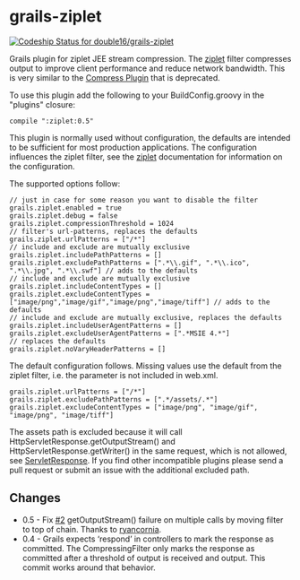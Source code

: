 grails-ziplet
=============

[ ![Codeship Status for double16/grails-ziplet](https://codeship.com/projects/8dacb170-9381-0132-9ad8-7a9801f292f9/status?branch=master)](https://codeship.com/projects/62263)

Grails plugin for ziplet JEE stream compression. The [ziplet](https://github.com/ziplet/ziplet) filter
compresses output to improve client performance and reduce network bandwidth. This is very similar to the
[Compress Plugin](http://grails.org/plugin/compress) that is deprecated.

To use this plugin add the following to your BuildConfig.groovy in the "plugins" closure:
```
compile ":ziplet:0.5"
```

This plugin is normally used without configuration, the defaults are intended to be
sufficient for most production applications. The configuration influences the ziplet
filter, see the [ziplet](https://github.com/ziplet/ziplet) documentation for information
on the configuration.

The supported options follow:

```
// just in case for some reason you want to disable the filter
grails.ziplet.enabled = true
grails.ziplet.debug = false
grails.ziplet.compressionThreshold = 1024
// filter's url-patterns, replaces the defaults
grails.ziplet.urlPatterns = ["/*"]
// include and exclude are mutually exclusive
grails.ziplet.includePathPatterns = []
grails.ziplet.excludePathPatterns = [".*\\.gif", ".*\\.ico", ".*\\.jpg", ".*\\.swf"] // adds to the defaults
// include and exclude are mutually exclusive
grails.ziplet.includeContentTypes = []
grails.ziplet.excludeContentTypes = ["image/png","image/gif","image/png","image/tiff"] // adds to the defaults
// include and exclude are mutually exclusive, replaces the defaults
grails.ziplet.includeUserAgentPatterns = []
grails.ziplet.excludeUserAgentPatterns = [".*MSIE 4.*"]
// replaces the defaults
grails.ziplet.noVaryHeaderPatterns = []
```

The default configuration follows. Missing values use the default from the ziplet filter, i.e. the
parameter is not included in web.xml.
```
grails.ziplet.urlPatterns = ["/*"]
grails.ziplet.excludePathPatterns = [".*/assets/.*"]
grails.ziplet.excludeContentTypes = ["image/png", "image/gif", "image/png", "image/tiff"] 
```

The assets path is excluded because it will call HttpServletResponse.getOutputStream() and HttpServletResponse.getWriter()
in the same request, which is not allowed, see [ServletResponse](http://docs.oracle.com/javaee/6/api/javax/servlet/ServletResponse.html#getOutputStream()).
If you find other incompatible plugins please send a pull request or submit an issue with the additional excluded path.

Changes
-------

* 0.5 - Fix [#2](https://github.com/double16/grails-ziplet/issues/2) getOutputStream() failure on multiple calls by moving filter to top of chain. Thanks to [ryancornia](https://github.com/ryancornia).
* 0.4 - Grails expects ‘respond’ in controllers to mark the response as committed. The CompressingFilter only marks the response as committed after a threshold of output is received and output. This commit works around that behavior.


